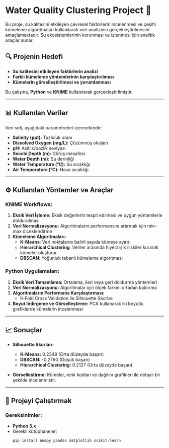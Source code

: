 # Water Quality Clustering Project 🌊

Bu proje, su kalitesini etkileyen çevresel faktörlerin incelenmesi ve çeşitli kümeleme algoritmaları kullanılarak veri analizinin gerçekleştirilmesini amaçlamaktadır. Su ekosistemlerinin korunması ve izlenmesi için analitik araçlar sunar.

## 🔍 Projenin Hedefi
- **Su kalitesini etkileyen faktörlerin analizi**
- **Farklı kümeleme yöntemlerinin karşılaştırılması**
- **Kümelerin görselleştirilmesi ve yorumlanması**

Bu çalışma, **Python** ve **KNIME** kullanılarak gerçekleştirilmiştir.

---

## 📊 Kullanılan Veriler
Veri seti, aşağıdaki parametreleri içermektedir:
- **Salinity (ppt):** Tuzluluk oranı
- **Dissolved Oxygen (mg/L):** Çözünmüş oksijen
- **pH:** Asitlik/bazlık seviyesi
- **Secchi Depth (m):** Görüş mesafesi
- **Water Depth (m):** Su derinliği
- **Water Temperature (°C):** Su sıcaklığı
- **Air Temperature (°C):** Hava sıcaklığı

---

## ⚙️ Kullanılan Yöntemler ve Araçlar
### KNIME Workflows:
1. **Eksik Veri İşleme:** Eksik değerlerin tespit edilmesi ve uygun yöntemlerle doldurulması
2. **Veri Normalizasyonu:** Algoritmaların performansını artırmak için min-max ölçeklendirme
3. **Kümeleme Algoritmaları:**
   - **K-Means**: Veri noktalarını belirli sayıda kümeye ayırır.
   - **Hierarchical Clustering**: Veriler arasında hiyerarşik ilişkiler kurarak kümeler oluşturur.
   - **DBSCAN**: Yoğunluk tabanlı kümeleme algoritması

### Python Uygulamaları:
1. **Eksik Veri Tamamlama:** Ortalama, ileri veya geri doldurma yöntemleri
2. **Veri Normalizasyonu:** Algoritmalar için ölçek farkını ortadan kaldırma
3. **Algoritmaların Performans Karşılaştırması:**
   - K-Fold Cross Validation ile Silhouette Skorları
4. **Boyut İndirgeme ve Görselleştirme:** PCA kullanarak iki boyutlu grafiklerde kümelerin incelenmesi

---

## 📈 Sonuçlar
- **Silhouette Skorları:**
  - **K-Means:** 0.2349 (Orta düzeyde başarı)
  - **DBSCAN:** -0.2790 (Düşük başarı)
  - **Hierarchical Clustering:** 0.2127 (Orta düzeyde başarı)

- **Görselleştirme:** Kümeler, renk kodları ve dağılım grafikleri ile detaylı bir şekilde incelenmiştir.

---

## 🔧 Projeyi Çalıştırmak
### Gereksinimler:
- **Python 3.x**
- Gerekli kütüphaneler:
  ```bash
  pip install numpy pandas matplotlib scikit-learn
